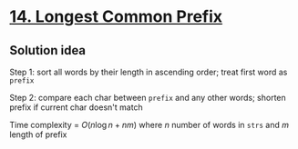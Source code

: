 # [14. Longest Common Prefix](https://leetcode.com/problems/longest-common-prefix/)

## Solution idea

Step 1: sort all words by their length in ascending order; treat first word as `prefix`

Step 2: compare each char between `prefix` and any other words; shorten prefix if current char doesn't match

Time complexity = $O(n\log n + nm)$ where $n$ number of words in `strs` and $m$ length of prefix